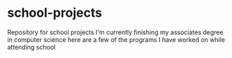 # school-projects
Repository for school projects
I'm currently finishing my associates degree in computer science here are a few of the programs I have worked on while attending school
